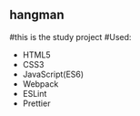 ## hangman
#this is the study project
#Used:
- HTML5
-  CSS3
-  JavaScript(ES6)
-  Webpack
-  ESLint
-  Prettier
